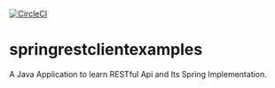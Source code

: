 [![CircleCI](https://circleci.com/gh/Nilesh767/springrestclientexamples.svg?style=svg)](https://circleci.com/gh/Nilesh767/springrestclientexamples)
# springrestclientexamples
A Java Application to learn RESTful Api and Its Spring Implementation.
